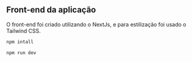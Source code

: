 ## Front-end da aplicação

O front-end foi criado utilizando o NextJs, e para estilização foi usado o Tailwind CSS.

```bash
npm intall
```

```bash
npm run dev
```

